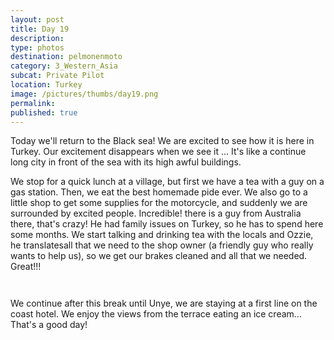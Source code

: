 ```yaml
---
layout: post
title: Day 19
description: 
type: photos
destination: pelmonenmoto
category: 3_Western_Asia
subcat: Private Pilot
location: Turkey
image: /pictures/thumbs/day19.png
permalink: 
published: true
---
```


Today we'll return to the Black sea! We are excited to see how it is here in Turkey. Our excitement disappears when we see it ... It's like a continue long city in front of the sea with its high awful buildings.

We stop for a quick lunch at a village, but first we have a tea with a guy on a gas station. Then, we eat the best homemade pide ever. We also go to a little shop to get some supplies for the motorcycle, and suddenly we are surrounded by excited people. Incredible! there is a guy from Australia there, that's crazy! He had family issues on Turkey, so he has to spend here some months. We start talking and drinking tea with the locals and Ozzie, he translatesall that we need to the shop owner (a friendly guy who really wants to help us), so we get our brakes cleaned and all that we needed. Great!!!

<p><a
href="https://lh3.googleusercontent.com/PFyshAGH9U9k7t6SRJT6X5ehwZNVYENvC7Swi9glKmFmxN7acZVFU1AVNRVq1IsxLCv12jwQeRrs2bLKpB9CH7fEawEEbYAZ0Z8Gc5F0CkqMl3o-hfNuMq9nRPx__ij1SD0pQfcYHEGfqJ-OcjkI6cDaUd5LjAnlP-f4uwMr0dhZLB1aIk13iHAGHQZ1xq6coZhejsQ2xuWZxXBiuDWV3cpusQs55DuqGUtlZT0A1ENOstNjM2t56k-5lvFPpz63oKnEIYzm3t6HfRCp0yK4JJW7VZyT8x1pwwBVUjezyiYmJfUEsJlABLmzgB4yjs4SnYOb7J6XN01tXr-8hKXFgeQnAcsh_1eb1ZfCpl0gamMj01gYVtDRs39fkvGDRQldAxQkN5zneVe3rwaJ7ekF8x9-EXEAOsX0gI-2wWL_m1dnNdw2W8zbxzPIukrvYmSJIZpwi-aVxb2eA625QLonj4QKpZ865RFgu7drZ37x8ZFSHBBioAL2ZQKVX0eyn-BFoHchfocFeLaZx5ID3YJa5OaFCklU-R6jrwUxWi12DcZbivYaI4KXQJR21JvPtjIBkqwMOLMjqYQXS7wzNIKlbY0AlaOcQpGg0xAUDDmEg9Z2994w7vNtHaZQdtb7tBUAsWZz4f5bfyxwMwMgdu_x9gZeREl5b87Krw=w720-h730-no"><img 
src="https://lh3.googleusercontent.com/PFyshAGH9U9k7t6SRJT6X5ehwZNVYENvC7Swi9glKmFmxN7acZVFU1AVNRVq1IsxLCv12jwQeRrs2bLKpB9CH7fEawEEbYAZ0Z8Gc5F0CkqMl3o-hfNuMq9nRPx__ij1SD0pQfcYHEGfqJ-OcjkI6cDaUd5LjAnlP-f4uwMr0dhZLB1aIk13iHAGHQZ1xq6coZhejsQ2xuWZxXBiuDWV3cpusQs55DuqGUtlZT0A1ENOstNjM2t56k-5lvFPpz63oKnEIYzm3t6HfRCp0yK4JJW7VZyT8x1pwwBVUjezyiYmJfUEsJlABLmzgB4yjs4SnYOb7J6XN01tXr-8hKXFgeQnAcsh_1eb1ZfCpl0gamMj01gYVtDRs39fkvGDRQldAxQkN5zneVe3rwaJ7ekF8x9-EXEAOsX0gI-2wWL_m1dnNdw2W8zbxzPIukrvYmSJIZpwi-aVxb2eA625QLonj4QKpZ865RFgu7drZ37x8ZFSHBBioAL2ZQKVX0eyn-BFoHchfocFeLaZx5ID3YJa5OaFCklU-R6jrwUxWi12DcZbivYaI4KXQJR21JvPtjIBkqwMOLMjqYQXS7wzNIKlbY0AlaOcQpGg0xAUDDmEg9Z2994w7vNtHaZQdtb7tBUAsWZz4f5bfyxwMwMgdu_x9gZeREl5b87Krw=w720-h730-no" alt=""></a></p>

<p><a
href="https://lh3.googleusercontent.com/b-MmKZ2O25Yc3vxMzq87a3Mq70aoTy96s4piTZrvRsB0lkFeBKAkpoCtv61bcG7Ziwabw3LIyeCNb2X-CmwSUtVyzfIpxNa7qFZkornph5voGX7QDRC67t8cKlyRLSVMaT5uRVSzOfmAJ-KnelTXXOAzbya6Q7Q_JglOydr6w7JO7eV8mZVL12g61dfw7YJG32qfiU6jUgQmogEKpsdHBYIV3EcZ7vyebztFyk2glkJQl3WAn8EyFd2Ld0e6TUyOhHqLctWA_JiubQySy6XRO_Ehc78szrOjjcjkukvwHfOsMRFc8nANr73x8ISorTGIbFi5TXtP3lE41U8vqqrirU0CPTtRk273vdhcczJGUzq-rauyb2cUm2fzQ7E-tCdjhyVkSzIQFnoCDQnrjCP69Jb4xkxq-QXqNrKy6QZzWVhy3ND3KaiM63nMg5sBV37oiSV6sfZC89Kbue7aEgomZ9XzFe_u4g3ja9kwuiXSJluRzkbpsX3JHIsbuwAfaaIwJo9TFUKaURVOXf2Cfnn5_cKo5oEgg7dZ7sLYMnVQW10yo3NWoMbrpEx3ziSRLMYlwe-ItfaDXgUlX0Le26y8uDMKzlGtajTAGowox0V_FoWx6lXcgVUnoUjWnlPJkxNsFumUuFW0_gwQW7PrdafqkrcuulYb3JVXoA=w720-h724-no"><img 
src="https://lh3.googleusercontent.com/b-MmKZ2O25Yc3vxMzq87a3Mq70aoTy96s4piTZrvRsB0lkFeBKAkpoCtv61bcG7Ziwabw3LIyeCNb2X-CmwSUtVyzfIpxNa7qFZkornph5voGX7QDRC67t8cKlyRLSVMaT5uRVSzOfmAJ-KnelTXXOAzbya6Q7Q_JglOydr6w7JO7eV8mZVL12g61dfw7YJG32qfiU6jUgQmogEKpsdHBYIV3EcZ7vyebztFyk2glkJQl3WAn8EyFd2Ld0e6TUyOhHqLctWA_JiubQySy6XRO_Ehc78szrOjjcjkukvwHfOsMRFc8nANr73x8ISorTGIbFi5TXtP3lE41U8vqqrirU0CPTtRk273vdhcczJGUzq-rauyb2cUm2fzQ7E-tCdjhyVkSzIQFnoCDQnrjCP69Jb4xkxq-QXqNrKy6QZzWVhy3ND3KaiM63nMg5sBV37oiSV6sfZC89Kbue7aEgomZ9XzFe_u4g3ja9kwuiXSJluRzkbpsX3JHIsbuwAfaaIwJo9TFUKaURVOXf2Cfnn5_cKo5oEgg7dZ7sLYMnVQW10yo3NWoMbrpEx3ziSRLMYlwe-ItfaDXgUlX0Le26y8uDMKzlGtajTAGowox0V_FoWx6lXcgVUnoUjWnlPJkxNsFumUuFW0_gwQW7PrdafqkrcuulYb3JVXoA=w720-h724-no" alt=""></a></p>

We continue after this break until Unye, we are staying at a first line on the coast hotel. We enjoy the views from the terrace eating an ice cream... That's a good day!

<p><a
href="https://lh3.googleusercontent.com/6O-rvdxKD_xJAmmLyWs7lHs_QOF0PQfXp7UfM-yKh1mK5SS48-w383NnGmM_LDfCSZKFgUB1W3ZNsJE4WGNtIAbx-2D4Q1FervgEAusCF8-oC-xm0QYYae9zBt2ED8NgXrQtpG6mQgYYaBuSnYyrhWC-QTWlYS39CcAXpIGKbNUZxGnxukDUy-t6GSHRnLRc83u-a5v7gX6MGI_U0JnnR84j_X0_q2MLoWwJZpWriXVJPV4CkZ2mZygfOrRFi-YoFuVa2BETyCEX1LlyRsCVmZTzFphgYsOqAYPLS5HgMLcowKddxnsgfTcVPeCeuNwFpV0NHN7O4pi_XDyxSgE3plEsJ7AZGrqRkz4_3b85R0qKCt_cFdTBP_gSyff-geII3oWgqIgDrOWAuih0GO1aGQV3spkY-7LHV80cllYlln-KmAYdDFRYup0IyHVcia-nbHPKmkaUU8UagGc1eKM6-n4YeMvvycfNKBgw-WdRSMQu5YpbiK32nTC-L2f3rzf8j8X-bIIsfBCg1pWVPoS5izmBXROqvOlRZxBxCkenlIKwkSMIQAze2YJM3qu-P10i9pqZT_uTH5ZKbVsZN4PB9EFu1-1ZmC24tCPQ8XkD25pQjpq1BMXqvhq10gpwyxrHvzeiQ3TAH6p273y1vBN_llXdFWwpa3IRPQ=w845-h634-no"><img 
src="https://lh3.googleusercontent.com/6O-rvdxKD_xJAmmLyWs7lHs_QOF0PQfXp7UfM-yKh1mK5SS48-w383NnGmM_LDfCSZKFgUB1W3ZNsJE4WGNtIAbx-2D4Q1FervgEAusCF8-oC-xm0QYYae9zBt2ED8NgXrQtpG6mQgYYaBuSnYyrhWC-QTWlYS39CcAXpIGKbNUZxGnxukDUy-t6GSHRnLRc83u-a5v7gX6MGI_U0JnnR84j_X0_q2MLoWwJZpWriXVJPV4CkZ2mZygfOrRFi-YoFuVa2BETyCEX1LlyRsCVmZTzFphgYsOqAYPLS5HgMLcowKddxnsgfTcVPeCeuNwFpV0NHN7O4pi_XDyxSgE3plEsJ7AZGrqRkz4_3b85R0qKCt_cFdTBP_gSyff-geII3oWgqIgDrOWAuih0GO1aGQV3spkY-7LHV80cllYlln-KmAYdDFRYup0IyHVcia-nbHPKmkaUU8UagGc1eKM6-n4YeMvvycfNKBgw-WdRSMQu5YpbiK32nTC-L2f3rzf8j8X-bIIsfBCg1pWVPoS5izmBXROqvOlRZxBxCkenlIKwkSMIQAze2YJM3qu-P10i9pqZT_uTH5ZKbVsZN4PB9EFu1-1ZmC24tCPQ8XkD25pQjpq1BMXqvhq10gpwyxrHvzeiQ3TAH6p273y1vBN_llXdFWwpa3IRPQ=w845-h634-no" alt=""></a></p>